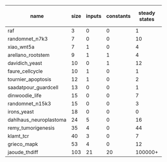 

| name                     | size   | inputs   | constants   | steady states   | cyclic attractors (mints)   |
| ------------------------ | ------ | -------- | ----------- | --------------- | --------------------------- |
| raf                      | 3      | 0        | 0           | 1               | 1                           |
| randomnet_n7k3           | 7      | 0        | 0           | 10              | 0                           |
| xiao_wnt5a               | 7      | 1        | 0           | 4               | 0                           |
| arellano_rootstem        | 9      | 1        | 1           | 4               | 0                           |
| davidich_yeast           | 10     | 0        | 1           | 12              | 0                           |
| faure_cellcycle          | 10     | 1        | 0           | 1               | 1                           |
| tournier_apoptosis       | 12     | 1        | 0           | 2               | 1                           |
| saadatpour_guardcell     | 13     | 0        | 0           | 1               | 0                           |
| dinwoodie_life           | 15     | 0        | 0           | 7               | 0                           |
| randomnet_n15k3          | 15     | 0        | 0           | 3               | 0                           |
| irons_yeast              | 18     | 0        | 0           | 0               | 1                           |
| dahlhaus_neuroplastoma   | 24     | 5        | 0           | 16              | 40                          |
| remy_tumorigenesis       | 35     | 4        | 0           | 44              | 5                           |
| klamt_tcr                | 40     | 3        | 0           | 7               | 1                           |
| grieco_mapk              | 53     | 4        | 0           | 12              | 6                           |
| jaoude_thdiff            | 103    | 21       | 20          | 100000+         | 0                           |
